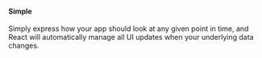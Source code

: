 #### Simple

Simply express how your app should look at any given point in time, and React will automatically manage all UI updates when your underlying data changes.
